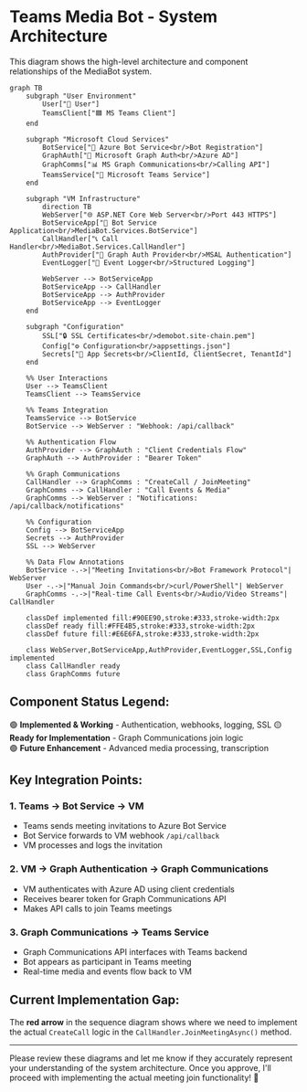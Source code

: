 # Teams Media Bot - System Architecture

This diagram shows the high-level architecture and component relationships of the MediaBot system.

```mermaid
graph TB
    subgraph "User Environment"
        User["👤 User"]
        TeamsClient["🟦 MS Teams Client"]
    end
    
    subgraph "Microsoft Cloud Services"
        BotService["🤖 Azure Bot Service<br/>Bot Registration"]
        GraphAuth["🔐 Microsoft Graph Auth<br/>Azure AD"]
        GraphComms["📊 MS Graph Communications<br/>Calling API"]
        TeamsService["🔵 Microsoft Teams Service"]
    end
    
    subgraph "VM Infrastructure"
        direction TB
        WebServer["🌐 ASP.NET Core Web Server<br/>Port 443 HTTPS"]
        BotServiceApp["🤖 Bot Service Application<br/>MediaBot.Services.BotService"]
        CallHandler["📞 Call Handler<br/>MediaBot.Services.CallHandler"] 
        AuthProvider["🔑 Graph Auth Provider<br/>MSAL Authentication"]
        EventLogger["📝 Event Logger<br/>Structured Logging"]
        
        WebServer --> BotServiceApp
        BotServiceApp --> CallHandler
        BotServiceApp --> AuthProvider
        BotServiceApp --> EventLogger
    end
    
    subgraph "Configuration"
        SSL["🔒 SSL Certificates<br/>demobot.site-chain.pem"]
        Config["⚙️ Configuration<br/>appsettings.json"]
        Secrets["🔐 App Secrets<br/>ClientId, ClientSecret, TenantId"]
    end
    
    %% User Interactions
    User --> TeamsClient
    TeamsClient --> TeamsService
    
    %% Teams Integration
    TeamsService --> BotService
    BotService --> WebServer : "Webhook: /api/callback"
    
    %% Authentication Flow
    AuthProvider --> GraphAuth : "Client Credentials Flow"
    GraphAuth --> AuthProvider : "Bearer Token"
    
    %% Graph Communications
    CallHandler --> GraphComms : "CreateCall / JoinMeeting"
    GraphComms --> CallHandler : "Call Events & Media"
    GraphComms --> WebServer : "Notifications: /api/callback/notifications"
    
    %% Configuration
    Config --> BotServiceApp
    Secrets --> AuthProvider
    SSL --> WebServer
    
    %% Data Flow Annotations
    BotService -.->|"Meeting Invitations<br/>Bot Framework Protocol"| WebServer
    User -.->|"Manual Join Commands<br/>curl/PowerShell"| WebServer
    GraphComms -.->|"Real-time Call Events<br/>Audio/Video Streams"| CallHandler
    
    classDef implemented fill:#90EE90,stroke:#333,stroke-width:2px
    classDef ready fill:#FFE4B5,stroke:#333,stroke-width:2px  
    classDef future fill:#E6E6FA,stroke:#333,stroke-width:2px
    
    class WebServer,BotServiceApp,AuthProvider,EventLogger,SSL,Config implemented
    class CallHandler ready
    class GraphComms future
```

## Component Status Legend:

🟢 **Implemented & Working** - Authentication, webhooks, logging, SSL
🟡 **Ready for Implementation** - Graph Communications join logic  
🟣 **Future Enhancement** - Advanced media processing, transcription

## Key Integration Points:

### 1. **Teams → Bot Service → VM**
- Teams sends meeting invitations to Azure Bot Service
- Bot Service forwards to VM webhook `/api/callback`
- VM processes and logs the invitation

### 2. **VM → Graph Authentication → Graph Communications**  
- VM authenticates with Azure AD using client credentials
- Receives bearer token for Graph Communications API
- Makes API calls to join Teams meetings

### 3. **Graph Communications → Teams Service**
- Graph Communications API interfaces with Teams backend
- Bot appears as participant in Teams meeting
- Real-time media and events flow back to VM

## Current Implementation Gap:

The **red arrow** in the sequence diagram shows where we need to implement the actual `CreateCall` logic in the `CallHandler.JoinMeetingAsync()` method.

---

Please review these diagrams and let me know if they accurately represent your understanding of the system architecture. Once you approve, I'll proceed with implementing the actual meeting join functionality! 🚀